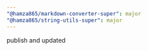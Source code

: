 ```yaml
---
"@hamza865/markdown-converter-super": major
"@hamza865/string-utils-super": major
---
```


publish and updated
